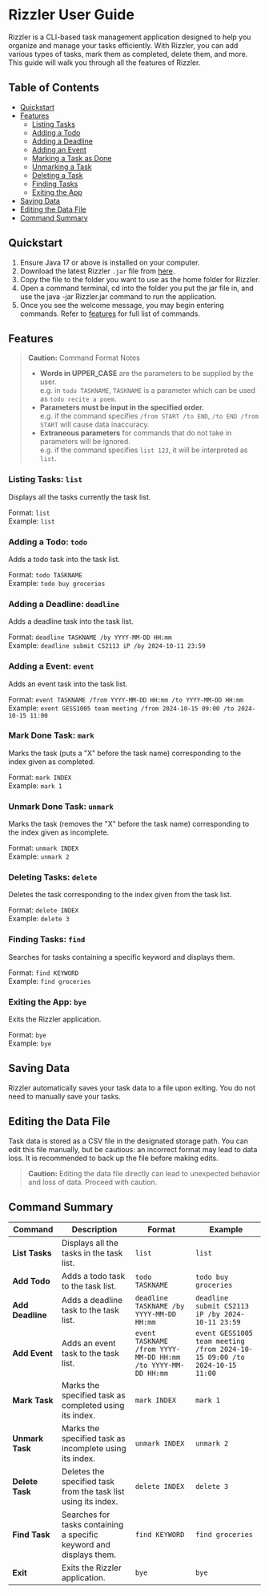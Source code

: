 # Rizzler User Guide

Rizzler is a CLI-based task management application designed to help you organize and manage your tasks efficiently.
With Rizzler, you can add various types of tasks, mark them as completed, delete them, and more. This guide will walk
you through all the features of Rizzler.

## Table of Contents
- [Quickstart](#quickstart)
- [Features](#features)
    - [Listing Tasks](#listing-tasks)
    - [Adding a Todo](#adding-a-todo)
    - [Adding a Deadline](#adding-a-deadline)
    - [Adding an Event](#adding-an-event)
    - [Marking a Task as Done](#marking-a-task-as-done)
    - [Unmarking a Task](#unmarking-a-task)
    - [Deleting a Task](#deleting-a-task)
    - [Finding Tasks](#finding-tasks)
    - [Exiting the App](#exiting-the-app)
- [Saving Data](#saving-data)
- [Editing the Data File](#editing-the-data-file)
- [Command Summary](#command-summary)

## Quickstart
1. Ensure Java 17 or above is installed on your computer.
2. Download the latest Rizzler `.jar` file from [here](https://github.com/nirala-ts/ip/releases).
3. Copy the file to the folder you want to use as the home folder for Rizzler.
4. Open a command terminal, cd into the folder you put the jar file in, and use the java -jar Rizzler.jar command to run the application.
5. Once you see the welcome message, you may begin entering commands. Refer to [features](#features) for full list of commands.

## Features
> **Caution:**  Command Format Notes
> - **Words in UPPER_CASE** are the parameters to be supplied by the user.  
    e.g. in `todo TASKNAME`, `TASKNAME` is a parameter which can be used as `todo recite a poem`.
> - **Parameters must be input in the specified order.**  
    e.g. if the command specifies `/from START /to END`, `/to END /from START` will cause data inaccuracy.
> - **Extraneous parameters** for commands that do not take in parameters will be ignored.  
    e.g. if the command specifies `list 123`, it will be interpreted as `list`.

### Listing Tasks: `list`
Displays all the tasks currently the task list.

Format: `list`    
Example: `list`

### Adding a Todo: `todo`
Adds a todo task into the task list.

Format:  `todo TASKNAME`  
Example: `todo buy groceries`

### Adding a Deadline: `deadline`
Adds a deadline task into the task list.

Format:  `deadline TASKNAME /by YYYY-MM-DD HH:mm`  
Example: `deadline submit CS2113 iP /by 2024-10-11 23:59`

### Adding a Event: `event`
Adds an event task into the task list.

Format:  `event TASKNAME /from YYYY-MM-DD HH:mm /to YYYY-MM-DD HH:mm`  
Example: `event GESS1005 team meeting /from 2024-10-15 09:00 /to 2024-10-15 11:00`

### Mark Done Task: `mark`
Marks the task (puts a "X" before the task name) corresponding to the index given as completed.

Format: `mark INDEX`    
Example: `mark 1`

### Unmark Done Task: `unmark`
Marks the task (removes the "X" before the task name) corresponding to the index given as incomplete.

Format: `unmark INDEX`    
Example: `unmark 2`

### Deleting Tasks: `delete`
Deletes the task corresponding to the index given from the task list.

Format: `delete INDEX`    
Example: `delete 3`

### Finding Tasks: `find`
Searches for tasks containing a specific keyword and displays them.

Format: `find KEYWORD`    
Example: `find groceries`

### Exiting the App: `bye`
Exits the Rizzler application.

Format: `bye`    
Example: `bye`

## Saving Data
Rizzler automatically saves your task data to a file upon exiting. You do not need to manually save your tasks.

## Editing the Data File
Task data is stored as a CSV file in the designated storage path. You can edit this file manually, but be cautious:
an incorrect format may lead to data loss. It is recommended to back up the file before making edits.

> **Caution:** Editing the data file directly can lead to unexpected behavior and loss of data. Proceed with caution.


## Command Summary

| Command          | Description                                                         | Format                                                       | Example                                                                   |
|------------------|---------------------------------------------------------------------|--------------------------------------------------------------|---------------------------------------------------------------------------|
| **List Tasks**   | Displays all the tasks in the task list.                            | `list`                                                       | `list`                                                                    |
| **Add Todo**     | Adds a todo task to the task list.                                  | `todo TASKNAME`                                              | `todo buy groceries`                                                      |
| **Add Deadline** | Adds a deadline task to the task list.                              | `deadline TASKNAME /by YYYY-MM-DD HH:mm`                     | `deadline submit CS2113 iP /by 2024-10-11 23:59`                          |
| **Add Event**    | Adds an event task to the task list.                                | `event TASKNAME /from YYYY-MM-DD HH:mm /to YYYY-MM-DD HH:mm` | `event GESS1005 team meeting /from 2024-10-15 09:00 /to 2024-10-15 11:00` |
| **Mark Task**    | Marks the specified task as completed using its index.              | `mark INDEX`                                                 | `mark 1`                                                                  |
| **Unmark Task**  | Marks the specified task as incomplete using its index.             | `unmark INDEX`                                               | `unmark 2`                                                                |
| **Delete Task**  | Deletes the specified task from the task list using its index.      | `delete INDEX`                                               | `delete 3`                                                                |
| **Find Task**    | Searches for tasks containing a specific keyword and displays them. | `find KEYWORD`                                               | `find groceries`                                                          |
| **Exit**         | Exits the Rizzler application.                                      | `bye`                                                        | `bye`                                                                     |
